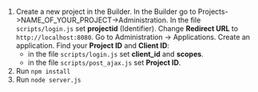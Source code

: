 1. Create a new project in the Builder. In the Builder go to Projects->NAME_OF_YOUR_PROJECT->Administration. In the file `scripts/login.js` set **projectid** (Identifier). Change **Redirect URL** to `http://localhost:8080`. Go to Administration -> Applications. Create an application. Find your **Project ID** and **Client ID**:
    * in the file `scripts/login.js` set **client_id** and **scopes**.
    * in the file `scripts/post_ajax.js` set **Project ID**.
2. Run `npm install`
3. Run `node server.js`
